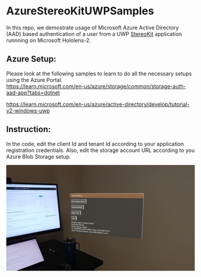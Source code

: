 # AzureStereoKitUWPSamples
In this repo, we demostrate usage of Microsoft Azure Active Directory (AAD) based authentication of a user from a UWP [StereoKit](https://stereokit.net/) application runnning on Microsoft Hololens-2.

## Azure Setup:
Please look at the following samples to learn to do all the necessary setups using the Azure Portal.  
https://learn.microsoft.com/en-us/azure/storage/common/storage-auth-aad-app?tabs=dotnet

https://learn.microsoft.com/en-us/azure/active-directory/develop/tutorial-v2-windows-uwp

## Instruction:
In the code, edit the client Id and tenant Id according to your application registration credentials. Also, edit the storage account URL according to you Azure Blob
Storage setup.

![UI Image](UI_hl2.jpg)